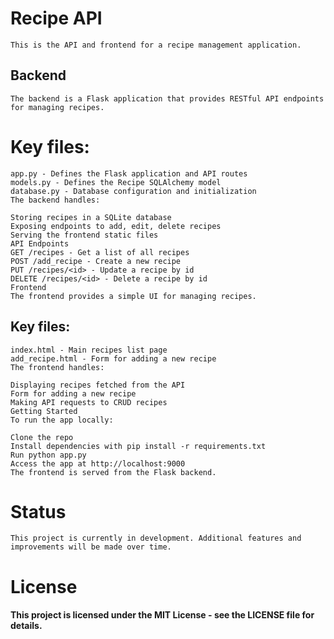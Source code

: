 # Recipe API
    This is the API and frontend for a recipe management application.

## Backend
    The backend is a Flask application that provides RESTful API endpoints for managing recipes.

# Key files:

    app.py - Defines the Flask application and API routes
    models.py - Defines the Recipe SQLAlchemy model
    database.py - Database configuration and initialization
    The backend handles:

    Storing recipes in a SQLite database
    Exposing endpoints to add, edit, delete recipes
    Serving the frontend static files
    API Endpoints
    GET /recipes - Get a list of all recipes
    POST /add_recipe - Create a new recipe
    PUT /recipes/<id> - Update a recipe by id
    DELETE /recipes/<id> - Delete a recipe by id
    Frontend
    The frontend provides a simple UI for managing recipes.

## Key files:

    index.html - Main recipes list page
    add_recipe.html - Form for adding a new recipe
    The frontend handles:

    Displaying recipes fetched from the API
    Form for adding a new recipe
    Making API requests to CRUD recipes
    Getting Started
    To run the app locally:

    Clone the repo
    Install dependencies with pip install -r requirements.txt
    Run python app.py
    Access the app at http://localhost:9000
    The frontend is served from the Flask backend.

# Status
    This project is currently in development. Additional features and improvements will be made over time.

# License
#### This project is licensed under the MIT License - see the LICENSE file for details.